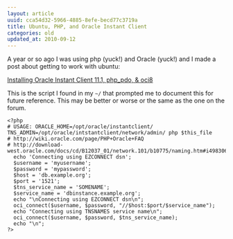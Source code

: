 ```yaml
---
layout: article
uuid: cca54d32-5966-4885-8efe-becd77c3719a
title: Ubuntu, PHP, and Oracle Instant Client
categories: old
updated_at: 2010-09-12
---
```

A year or so ago I was using php (yuck!) and Oracle (yuck!) and I made a post about getting to work with ubuntu:

[Installing Oracle Instant Client 11.1, php_pdo, & oci8](http://ubuntuforums.org/showthread.php?t=1207665)

This is the script I found in my `~/` that prompted me to document this for future reference. This may be better or worse or the same as the one on the forum.

    <?php
    # USAGE: ORACLE_HOME=/opt/oracle/instantclient/ TNS_ADMIN=/opt/oracle/intstantclient/network/admin/ php $this_file
    # http://wiki.oracle.com/page/PHP+Oracle+FAQ
    # http://download-west.oracle.com/docs/cd/B12037_01/network.101/b10775/naming.htm#i498306
      echo 'Connecting using EZCONNECT dsn';
      $username = 'myusername';
      $password = 'mypassword';
      $host = 'db.example.org';
      $port = '1521';
      $tns_service_name = 'SOMENAME';
      $service_name = 'dbinstance.example.org';
      echo "\nConnecting using EZCONNECT dsn\n";
      oci_connect($username, $password, "//$host:$port/$service_name");
      echo "Connecting using TNSNAMES service name\n";
      oci_connect($username, $password, $tns_service_name);
      echo "\n";
    ?>
